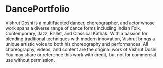 # DancePortfolio
Vishrut Doshi is a multifaceted dancer, choreographer, and actor whose work spans a diverse range of dance forms including Indian Folk, Contemporary, Jazz, Ballet, and Classical Kathak. With a passion for blending traditional techniques with modern innovation, Vishrut brings a unique artistic voice to both his choreography and performances. 
All choreography, videos, and content are the original work of Vishrut Doshi. You may share or reference this work with credit, but not for commercial use without permission.
